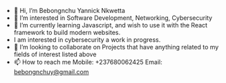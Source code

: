 - 👋 Hi, I’m Bebongnchu Yannick Nkwetta
- 👀 I’m interested in Software Development, Networking, Cybersecurity
- 🌱 I’m currently learning Javascript, and wish to use it with the React framework to build modern websites.
- I am interested in cybersecurity a work in progress.
- 💞️ I’m looking to collaborate on Projects that have anything related to my fields of interest listed above
- 📫 How to reach me Mobile: +237680062425  Email: bebongnchuy@gmail.com

<!---
BebsYanski/BebsYanski is a ✨ special ✨ repository because its `README.md` (this file) appears on your GitHub profile.
You can click the Preview link to take a look at your changes.
--->

